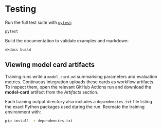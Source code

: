 # Testing

Run the full test suite with [`pytest`](https://docs.pytest.org/):

```bash
pytest
```

Build the documentation to validate examples and markdown:
```bash
mkdocs build
```

## Viewing model card artifacts

Training runs write a `model_card.md` summarising parameters and evaluation
metrics. Continuous integration uploads these cards as workflow artifacts. To
inspect them, open the relevant GitHub Actions run and download the
**model-card** artifact from the *Artifacts* section.

Each training output directory also includes a `dependencies.txt` file listing
the exact Python packages used during the run. Recreate the training
environment with:

```bash
pip install -r dependencies.txt
```

